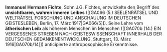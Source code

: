 
**Immanuel Hermann Fichte**, Sohn J.G. Fichtes, entwickelte den Begriff des **unsichtbaren, wahren inneren Leibes** ([[GA066 (5.) SEELENRÄTSEL UND WELTRÄTSEL FORSCHUNG UND ANSCHAUUNG IM DEUTSCHEN GEISTESLEBEN, Berlin, 17. März 1917|GA066/5]]). Seine Lehre vom **ätherischen Leib** als höherem Menschen im Menschen ([[GA070b (14.) EIN VERGESSENES STREBEN NACH GEISTESWISSENSCHAFT INNERHALB DER DEUTSCHEN GEDANKENENTWICKLUNG, Stuttgart, 13. März 1916|GA070b/14]]) anticipierte anthroposophische Erkenntnisse.
